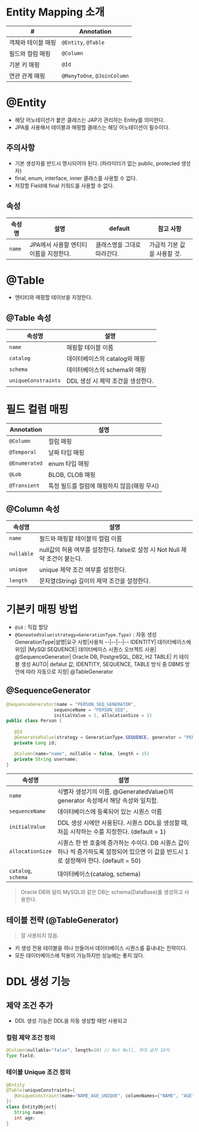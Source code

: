 # Entity Mapping 소개
#|Annotation
--|--
객체와 테이블 매핑| `@Entity`, `@Table`
필드와 컬럼 매핑| `@Column`
기본 키 매핑| `@Id`
연관 관계 매핑| `@ManyToOne`, `@JoinColumn`

# @Entity
- 해당 어노테이션가 붙은 클래스는 JAP가 관리하는 Entity를 의미한다.
- JPA를 사용해서 테이블과 매핑할 클래스는 해당 어노테이션이 필수이다.

## 주의사항
- 기본 생성자를 반드시 명시되어야 된다. (파라미터가 없는 public, protected 생성자)
- final, enum, interface, inner 클래스를 사용할 수 없다.
- 저장할 Field에 final 키워드를 사용할 수 없다.

## 속성
속성명|설명|default|참고 사항
--|--|--|--
`name`|JPA에서 사용할 엔티티 이름을 지정한다.|클래스명을 그대로 따라간다.|가급적 기본 값을 사용할 것.

# @Table
- 엔티티와 매핑할 테이브을 지정한다.

## @Table 속성
속성명|설명
--|--
`name`|매핑할 테이블 이름
`catalog`|데이터베이스의 catalog와 매핑
`schema`|데이터베이스의 schema와 매핑
`uniqueConstraints`|DDL 생성 시 제약 조건을 생성한다.

# 필드 컬럼 매핑
Annotation|설명
--|--
`@Column`| 컬럼 매핑
`@Temporal`| 날짜 타입 매핑
`@Enumerated`| enum 타입 매핑
`@Lob`| BLOB, CLOB 매핑
`@Transient`| 특정 필드를 컬럼에 매핑하지 않음(매핑 무시)

## @Column 속성
속성명|설명
--|--
`name`|필드와 매핑할 테이블의 컬럼 이름
`nullable`|null값의 허용 여부를 설정한다. false로 설정 시 Not Null 제약 조건이 붙는다.
`unique`|unique 제약 조건 여부를 설정한다.
`length`|문자열(String) 길이의 제약 조건을 설정한다.

# 기본키 매핑 방법
- `@id` : 직접 할당
- `@GeneatedValue(strategy=GenerationType.Type)` : 자동 생성
   GenerationType|설명|요구 사항|사용처
   --|--|--|--
   IDENTITY| 데이터베이스에 위임| |MySQl
   SEQUENCE| 데이터베이스 시퀀스 오브젝트 사용| @SequenceGenerator| Oracle DB, PostgreSQL, DB2, H2
   TABLE| 키 테이블 생성
   AUTO| defalut 값, IDENTITY, SEQUENCE, TABLE 방식 중 DBMS 방언에 따라 자동으로 지정| @TableGenerator

## @SequenceGenerator
```java
@SequenceGenerator(name = "PERSON_SEQ_GENERATOR", 
                  sequenceName = "PERSON_SEQ", 
                  initialValue = 1, allocationSize = 1)
public class Person {
   
   @Id
   @GeneratedValue(strategy = GenerationType.SEQUENCE, generator = "PERSON_SEQ_GENERATOR")
   private Long id;

   @Column(name="name", nullable = false, length = 15)
   private String username;
}
```
속성명|설명
--|--
`name`|식별자 생성기의 이름, @GeneratedValue()의 generator 속성에서 해당 속성와 일치함.
`sequenceName`|데이터베이스에 등록되어 있는 시퀀스 이름
`initialValue`|DDL 생성 시에만 사용된다. 시퀀스 DDL을 생성할 때, 처음 시작하는 수를 지정한다. (default = 1)
`allocationSize`|시퀀스 한 번 호출에 증가하는 수이다. DB 시퀀스 값이 하나 씩 증가하도록 설정되어 있으면 이 값을 반드시 1로 설정해야 한다. (default = 50)
`catalog`, `schema`|데이터베이스(catalog, schema)
> Oracle DB와 달리 MySQL와 같은 DB는 schema(DataBase)를 생성하고 사용한다.

## 테이블 전략 (@TableGenerator)
> 잘 사용되지 않음.
- 키 생성 전용 테이블을 하나 만들어서 데이터베이스 시퀀스를 흉내내는 전략이다.
- 모든 데이터베이스에 적용이 가능하지만 성능에는 좋지 않다.

# DDL 생성 기능

## 제약 조건 추가
- DDL 생성 기능은 DDL을 자동 생성할 때만 사용되고 

### 컬럼 제약 조건 정의
```java
@Column(nullable="false", length=10) // Not Null, 최대 글자 10자
Type field;
```

### 테이블 Unique 조건 정의
```java
@Entity
@Table(uniqueConstraints={
   @UniqueConstraint(name="NAME_AGE_UNIQUE", columnNames={"NAME", "AGE"})
})
class EntityObject{
   String name;
   int age;
}
```